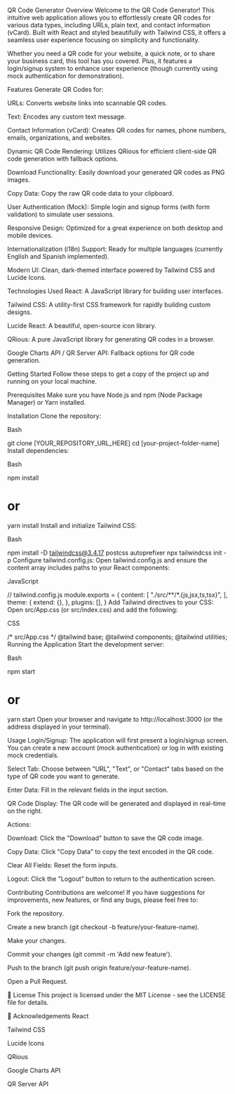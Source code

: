 QR Code Generator
Overview
Welcome to the QR Code Generator! This intuitive web application allows you to effortlessly create QR codes for various data types, including URLs, plain text, and contact information (vCard). Built with React and styled beautifully with Tailwind CSS, it offers a seamless user experience focusing on simplicity and functionality.

Whether you need a QR code for your website, a quick note, or to share your business card, this tool has you covered. Plus, it features a login/signup system to enhance user experience (though currently using mock authentication for demonstration).

Features
Generate QR Codes for:

URLs: Converts website links into scannable QR codes.

Text: Encodes any custom text message.

Contact Information (vCard): Creates QR codes for names, phone numbers, emails, organizations, and websites.

Dynamic QR Code Rendering: Utilizes QRious for efficient client-side QR code generation with fallback options.

Download Functionality: Easily download your generated QR codes as PNG images.

Copy Data: Copy the raw QR code data to your clipboard.

User Authentication (Mock): Simple login and signup forms (with form validation) to simulate user sessions.

Responsive Design: Optimized for a great experience on both desktop and mobile devices.

Internationalization (i18n) Support: Ready for multiple languages (currently English and Spanish implemented).

Modern UI: Clean, dark-themed interface powered by Tailwind CSS and Lucide Icons.

Technologies Used
React: A JavaScript library for building user interfaces.

Tailwind CSS: A utility-first CSS framework for rapidly building custom designs.

Lucide React: A beautiful, open-source icon library.

QRious: A pure JavaScript library for generating QR codes in a browser.

Google Charts API / QR Server API: Fallback options for QR code generation.

Getting Started
Follow these steps to get a copy of the project up and running on your local machine.

Prerequisites
Make sure you have Node.js and npm (Node Package Manager) or Yarn installed.

Installation
Clone the repository:

Bash

git clone [YOUR_REPOSITORY_URL_HERE]
cd [your-project-folder-name]
Install dependencies:

Bash

npm install
# or
yarn install
Install and initialize Tailwind CSS:

Bash

npm install -D tailwindcss@3.4.17 postcss autoprefixer
npx tailwindcss init -p
Configure tailwind.config.js:
Open tailwind.config.js and ensure the content array includes paths to your React components:

JavaScript

// tailwind.config.js
module.exports = {
  content: [
    "./src/**/*.{js,jsx,ts,tsx}",
  ],
  theme: {
    extend: {},
  },
  plugins: [],
}
Add Tailwind directives to your CSS:
Open src/App.css (or src/index.css) and add the following:

CSS

/* src/App.css */
@tailwind base;
@tailwind components;
@tailwind utilities;
Running the Application
Start the development server:

Bash

npm start
# or
yarn start
Open your browser and navigate to http://localhost:3000 (or the address displayed in your terminal).

Usage
Login/Signup: The application will first present a login/signup screen. You can create a new account (mock authentication) or log in with existing mock credentials.

Select Tab: Choose between "URL", "Text", or "Contact" tabs based on the type of QR code you want to generate.

Enter Data: Fill in the relevant fields in the input section.

QR Code Display: The QR code will be generated and displayed in real-time on the right.

Actions:

Download: Click the "Download" button to save the QR code image.

Copy Data: Click "Copy Data" to copy the text encoded in the QR code.

Clear All Fields: Reset the form inputs.

Logout: Click the "Logout" button to return to the authentication screen.

Contributing
Contributions are welcome! If you have suggestions for improvements, new features, or find any bugs, please feel free to:

Fork the repository.

Create a new branch (git checkout -b feature/your-feature-name).

Make your changes.

Commit your changes (git commit -m 'Add new feature').

Push to the branch (git push origin feature/your-feature-name).

Open a Pull Request.

📄 License
This project is licensed under the MIT License - see the LICENSE file for details.

🙏 Acknowledgements
React

Tailwind CSS

Lucide Icons

QRious

Google Charts API

QR Server API
